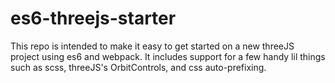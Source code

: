# es6-threejs-starter

This repo is intended to make it easy to get started on a new threeJS project using es6 and webpack. It includes support for a few handy lil things such as scss, threeJS's OrbitControls, and css auto-prefixing.

